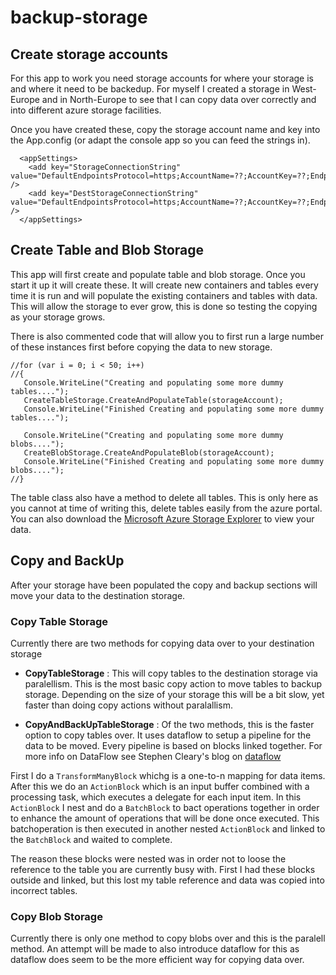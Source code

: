 # backup-storage

## Create storage accounts
For this app to work you need storage accounts for where your storage is and where it need to be backedup. For myself I created a storage in West-Europe and in North-Europe to see that I can copy data over correctly and into different azure storage facilities.

Once you have created these, copy the storage account name and key into the App.config (or adapt the console app so you can feed the strings in).

```
  <appSettings>
    <add key="StorageConnectionString" value="DefaultEndpointsProtocol=https;AccountName=??;AccountKey=??;EndpointSuffix=core.windows.net" />
    <add key="DestStorageConnectionString" value="DefaultEndpointsProtocol=https;AccountName=??;AccountKey=??;EndpointSuffix=core.windows.net" />
  </appSettings>
```

## Create Table and Blob Storage
This app will first create and populate table and blob storage. Once you start it up it will create these. It will create new containers and tables every time it is run and will populate the existing containers and tables with data. This will allow the storage to ever grow, this is done so testing the copying as your storage grows. 

There is also commented code that will allow you to first run a large number of these instances first before copying the data to new storage. 

```
//for (var i = 0; i < 50; i++)
//{                
   Console.WriteLine("Creating and populating some more dummy tables....");
   CreateTableStorage.CreateAndPopulateTable(storageAccount);
   Console.WriteLine("Finished Creating and populating some more dummy tables....");

   Console.WriteLine("Creating and populating some more dummy blobs....");
   CreateBlobStorage.CreateAndPopulateBlob(storageAccount);
   Console.WriteLine("Finished Creating and populating some more dummy blobs....");
//}
```

The table class also have a method to delete all tables. This is only here as you cannot at time of writing this, delete tables easily from the azure portal. You can also download the [Microsoft Azure Storage Explorer](http://storageexplorer.com/) to view your data.

## Copy and BackUp
After your storage have been populated the copy and backup sections will move your data to the destination storage.

### Copy Table Storage
Currently there are two methods for copying data over to your destination storage

- __CopyTableStorage__ : This will copy tables to the destination storage via paralellism. This is the most basic copy action to move tables to backup storage. Depending on the size of your storage this will be a bit slow, yet faster than doing copy actions without paralallism.

- __CopyAndBackUpTableStorage__ : Of the two methods, this is the faster option to copy tables over. It uses dataflow to setup a pipeline for the data to be moved. Every pipeline is based on blocks linked together. For more info on DataFlow see Stephen Cleary's blog on [dataflow](https://blog.stephencleary.com/2012/09/introduction-to-dataflow-part-1.html)

First I do a ```TransformManyBlock``` whichg is a one-to-n mapping for data items. After this we do an ```ActionBlock``` which is an input buffer combined with a processing task, which executes a delegate for each input item. In this ```ActionBlock``` I nest and do a ```BatchBlock``` to bact operations together in order to enhance the amount of operations that will be done once executed. This batchoperation is then executed in another nested ```ActionBlock``` and linked to the ```BatchBlock``` and waited to complete.

The reason these blocks were nested was in order not to loose the reference to the table you are currently busy with. First I had these blocks outside and linked, but this lost my table reference and data was copied into incorrect tables.

### Copy Blob Storage
Currently there is only one method to copy blobs over and this is the paralell method. An attempt will be made to also introduce dataflow for this as dataflow does seem to be the more efficient way for copying data over.

